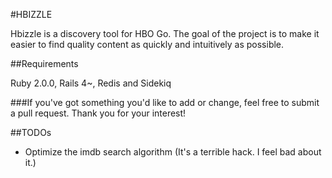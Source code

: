 #HBIZZLE

Hbizzle is a discovery tool for HBO Go.  The goal of the project is to make it easier to find quality content as quickly and intuitively as possible.

##Requirements

Ruby 2.0.0, Rails 4~, Redis and Sidekiq

###If you've got something you'd like to add or change, feel free to submit a pull request.  Thank you for your interest!

##TODOs

* Optimize the imdb search algorithm (It's a terrible hack. I feel bad about it.)